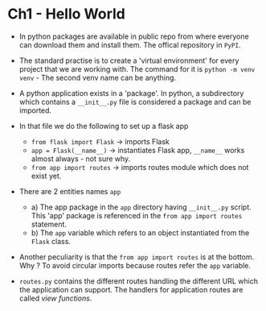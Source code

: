 # Ch1 - Hello World

- In python packages are available in public repo from where everyone can download them and install them. The offical repository in `PyPI`.
- The standard practise is to create a 'virtual environment' for every project that we are working with. The command for it is `python -m venv venv`  - The second venv name can be anything.

- A python application exists in a 'package'. In python, a subdirectory which contains a `__init__.py` file is considered a package and can be imported.
- In that file we do the following to set up a flask app
    - `from flask import Flask` -> imports Flask
    - `app = Flask(__name__)` -> instantiates Flask app, `__name__` works almost always - not sure why.
    - `from app import routes` -> imports routes module which does not exist yet.

- There are 2 entities names `app` 
    - a) The app package in the `app` directory having `__init__.py` script. This 'app' package is referenced in the `from app import routes` statement.
    - b) The `app` variable which refers to an object instantiated from the `Flask` class.

- Another peculiarity is that the `from app import routes` is at the bottom. Why ? To avoid circular imports because routes refer the `app` variable.

- `routes.py` contains the different routes handling the different URL which the application can support. The handlers for application routes are called _view functions_. 